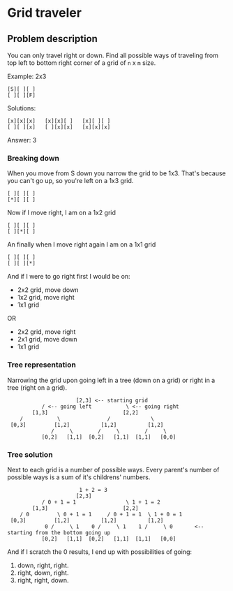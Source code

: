 # Grid traveler

## Problem description

You can only travel right or down.
Find all possible ways of traveling from top left to bottom right corner of a grid of `n` x `m` size.

Example:
2x3

```
[S][ ][ ]
[ ][ ][F]
```

Solutions:

```
[x][x][x]   [x][x][ ]   [x][ ][ ]
[ ][ ][x]   [ ][x][x]   [x][x][x]
```

Answer: 3

### Breaking down

When you move from S down you narrow the grid to be 1x3.
That's because you can't go up, so you're left on a 1x3 grid.

```
[ ][ ][ ]
[*][ ][ ]
```

Now if I move right, I am on a 1x2 grid

```
[ ][ ][ ]
[ ][*][ ]
```

An finally when I move right again I am on a 1x1 grid

```
[ ][ ][ ]
[ ][ ][*]
```

And if I were to go right first I would be on:
 - 2x2 grid, move down
 - 1x2 grid, move right
 - 1x1 grid
 
OR
 - 2x2 grid, move right
 - 2x1 grid, move down
 - 1x1 grid

### Tree representation

Narrowing the grid upon going left in a tree (down on a grid) or right in a tree (right on a grid).

```
                      [2,3] <-- starting grid      
           / <-- going left           \ <-- going right
        [1,3]                        [2,2]
    /           \               /             \
 [0,3]         [1,2]          [1,2]          [1,2]
              /     \        /     \        /     \
           [0,2]   [1,1]  [0,2]   [1,1]  [1,1]   [0,0]
```

### Tree solution

Next to each grid is a number of possible ways.
Every parent's number of possible ways is a sum of it's childrens' numbers.

```
                       1 + 2 = 3
                      [2,3]      
           / 0 + 1 = 1                \ 1 + 1 = 2
        [1,3]                        [2,2]
    / 0         \ 0 + 1 = 1     / 0 + 1 = 1  \ 1 + 0 = 1
 [0,3]         [1,2]          [1,2]          [1,2]
            0 /     \ 1    0 /     \ 1    1 /     \ 0       <-- starting from the bottom going up
           [0,2]   [1,1]  [0,2]   [1,1]  [1,1]   [0,0]
```

And if I scratch the 0 results, I end up with possibilities of going:

1. down, right, right.
2. right, down, right.
3. right, right, down.
